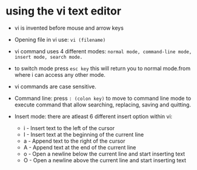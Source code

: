 # using the vi text editor

- vi is invented before  mouse and arrow keys

- Opening file in vi use:  `vi (filename)`

- vi command uses 4 different modes: `normal mode, command-line mode, insert mode, search mode.`

- to switch mode press `esc key` this will return you to normal mode.from where i can access any other mode.

- vi commands are case sensitive.

- Command line: press `: (colon key)` to move to command line mode to execute command that allow searching, replacing, saving and quitting.
- Insert mode: there are atleast 6 different insert option within vi:
  - i - Insert text to the left of the cursor
  - I - Insert text at the beginning of the current line
  - a - Append text to the right of the cursor
  - A - Append text at the end of the current line
  - o - Open a newline below the current line and start inserting text
  - O - Open a newline above the current line and start inserting text

